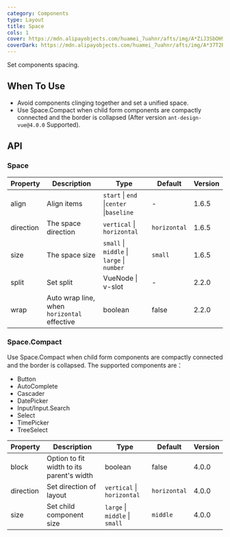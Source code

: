 ```yaml
---
category: Components
type: Layout
title: Space
cols: 1
cover: https://mdn.alipayobjects.com/huamei_7uahnr/afts/img/A*ZiJ3SbOH9SUAAAAAAAAAAAAADrJ8AQ/original
coverDark: https://mdn.alipayobjects.com/huamei_7uahnr/afts/img/A*37T2R6O9oi0AAAAAAAAAAAAADrJ8AQ/original
---
```


Set components spacing.

## When To Use

- Avoid components clinging together and set a unified space.
- Use Space.Compact when child form components are compactly connected and the border is collapsed (After version `ant-design-vue@4.0.0` Supported).

## API

### Space

| Property | Description | Type | Default | Version |
| --- | --- | --- | --- | --- |
| align | Align items | `start` \| `end` \|`center` \|`baseline` | - | 1.6.5 |
| direction | The space direction | `vertical` \| `horizontal` | `horizontal` | 1.6.5 |
| size | The space size | `small` \| `middle` \| `large` \| `number` | `small` | 1.6.5 |
| split | Set split | VueNode \| v-slot | - | 2.2.0 |
| wrap | Auto wrap line, when `horizontal` effective | boolean | false | 2.2.0 |

### Space.Compact

Use Space.Compact when child form components are compactly connected and the border is collapsed. The supported components are：

- Button
- AutoComplete
- Cascader
- DatePicker
- Input/Input.Search
- Select
- TimePicker
- TreeSelect

| Property | Description | Type | Default | Version |
| --- | --- | --- | --- | --- |
| block | Option to fit width to its parent\'s width | boolean | false | 4.0.0 |
| direction | Set direction of layout | `vertical` \| `horizontal` | `horizontal` | 4.0.0 |
| size | Set child component size | `large` \| `middle` \| `small` | `middle` | 4.0.0 |
